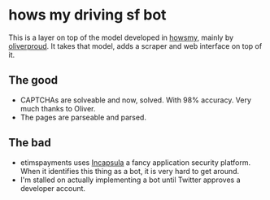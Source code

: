 # hows my driving sf bot

This is a layer on top of the model developed in [howsmy](https://github.com/tmcw/howsmy),
mainly by [oliverproud](https://github.com/oliverproud/). It takes that model, adds a scraper
and web interface on top of it.

## The good

- CAPTCHAs are solveable and now, solved. With 98% accuracy. Very much thanks to Oliver.
- The pages are parseable and parsed.

## The bad

- etimspayments uses [Incapsula](https://www.imperva.com/) a fancy application security platform.
  When it identifies this thing as a bot, it is very hard to get around.
- I'm stalled on actually implementing a bot until Twitter approves a developer account.
